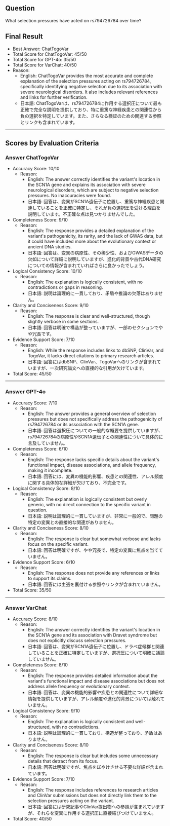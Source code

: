 ## Question

What selection pressures have acted on rs794726784 over time?

## Final Result

- Best Answer: ChatTogoVar
- Total Score for ChatTogoVar: 45/50
- Total Score for GPT-4o: 35/50
- Total Score for VarChat: 40/50
- Reason:
  - English: ChatTogoVar provides the most accurate and complete explanation of the selection pressures acting on rs794726784, specifically identifying negative selection due to its association with severe neurological disorders. It also includes relevant references and links for further verification.
  - 日本語: ChatTogoVarは、rs794726784に作用する選択圧について最も正確で完全な説明を提供しており、特に重篤な神経疾患との関連性から負の選択を特定しています。また、さらなる検証のための関連する参照とリンクも含まれています。

---

## Scores by Evaluation Criteria

### Answer ChatTogoVar
- Accuracy Score: 10/10
  - Reason: 
    - English: The answer correctly identifies the variant's location in the SCN1A gene and explains its association with severe neurological disorders, which are subject to negative selection pressures. No inaccuracies were found.
    - 日本語: 回答は、変異がSCN1A遺伝子に位置し、重篤な神経疾患と関連していることを正確に特定し、それが負の選択圧を受ける理由を説明しています。不正確な点は見つかりませんでした。
- Completeness Score: 9/10
  - Reason: 
    - English: The response provides a detailed explanation of the variant's pathogenicity, its rarity, and the lack of GWAS data, but it could have included more about the evolutionary context or ancient DNA studies.
    - 日本語: 回答は、変異の病原性、その稀少性、およびGWASデータの欠如について詳細に説明していますが、進化的背景や古代DNA研究についての情報が含まれていればさらに良かったでしょう。
- Logical Consistency Score: 10/10
  - Reason: 
    - English: The explanation is logically consistent, with no contradictions or gaps in reasoning.
    - 日本語: 説明は論理的に一貫しており、矛盾や推論の欠落はありません。
- Clarity and Conciseness Score: 9/10
  - Reason: 
    - English: The response is clear and well-structured, though slightly verbose in some sections.
    - 日本語: 回答は明確で構造が整っていますが、一部のセクションでやや冗長です。
- Evidence Support Score: 7/10
  - Reason: 
    - English: While the response includes links to dbSNP, ClinVar, and TogoVar, it lacks direct citations to primary research articles.
    - 日本語: 回答にはdbSNP、ClinVar、TogoVarへのリンクが含まれていますが、一次研究論文への直接的な引用が欠けています。
- Total Score: 45/50

---

### Answer GPT-4o
- Accuracy Score: 7/10
  - Reason: 
    - English: The answer provides a general overview of selection pressures but does not specifically address the pathogenicity of rs794726784 or its association with the SCN1A gene.
    - 日本語: 回答は選択圧についての一般的な概要を提供していますが、rs794726784の病原性やSCN1A遺伝子との関連性について具体的に言及していません。
- Completeness Score: 6/10
  - Reason: 
    - English: The response lacks specific details about the variant's functional impact, disease associations, and allele frequency, making it incomplete.
    - 日本語: 回答には、変異の機能的影響、疾患との関連性、アレル頻度に関する具体的な詳細が欠けており、不完全です。
- Logical Consistency Score: 8/10
  - Reason: 
    - English: The explanation is logically consistent but overly generic, with no direct connection to the specific variant in question.
    - 日本語: 説明は論理的に一貫していますが、非常に一般的で、問題の特定の変異との直接的な関連がありません。
- Clarity and Conciseness Score: 8/10
  - Reason: 
    - English: The response is clear but somewhat verbose and lacks focus on the specific variant.
    - 日本語: 回答は明確ですが、やや冗長で、特定の変異に焦点を当てていません。
- Evidence Support Score: 6/10
  - Reason: 
    - English: The response does not provide any references or links to support its claims.
    - 日本語: 回答には主張を裏付ける参照やリンクが含まれていません。
- Total Score: 35/50

---

### Answer VarChat
- Accuracy Score: 8/10
  - Reason: 
    - English: The answer correctly identifies the variant's location in the SCN1A gene and its association with Dravet syndrome but does not explicitly discuss selection pressures.
    - 日本語: 回答は、変異がSCN1A遺伝子に位置し、ドラベ症候群と関連していることを正確に特定していますが、選択圧について明確に議論していません。
- Completeness Score: 8/10
  - Reason: 
    - English: The response provides detailed information about the variant's functional impact and disease associations but does not address allele frequency or evolutionary context.
    - 日本語: 回答は、変異の機能的影響や疾患との関連性について詳細な情報を提供していますが、アレル頻度や進化的背景については触れていません。
- Logical Consistency Score: 9/10
  - Reason: 
    - English: The explanation is logically consistent and well-structured, with no contradictions.
    - 日本語: 説明は論理的に一貫しており、構造が整っており、矛盾はありません。
- Clarity and Conciseness Score: 8/10
  - Reason: 
    - English: The response is clear but includes some unnecessary details that detract from its focus.
    - 日本語: 回答は明確ですが、焦点をぼやけさせる不要な詳細が含まれています。
- Evidence Support Score: 7/10
  - Reason: 
    - English: The response includes references to research articles and ClinVar submissions but does not directly link them to the selection pressures acting on the variant.
    - 日本語: 回答には研究記事やClinVar提出物への参照が含まれていますが、それらを変異に作用する選択圧に直接結びつけていません。
- Total Score: 40/50